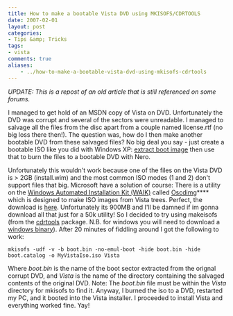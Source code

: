 ```yaml
---
title: How to make a bootable Vista DVD using MKISOFS/CDRTOOLS
date: 2007-02-01
layout: post
categories:
- Tips &amp; Tricks
tags:
- vista
comments: true
aliases:
    - ../how-to-make-a-bootable-vista-dvd-using-mkisofs-cdrtools
---
```



*UPDATE: This is a repost of an old article that is still referenced on some forums.*
  
I managed to get hold of an MSDN copy of Vista on DVD. Unfortunately the DVD was corrupt and several of the sectors were unreadable. I managed to salvage all the files from the disc apart from a couple named license.rtf (no big loss there then!). The question was, how do I then make another bootable DVD from these salvaged files? No big deal you say - just create a bootable ISO like you did with Windows XP: [extract boot image](http://www.nu2.nu/bbie/) then use that to burn the files to a bootable DVD with Nero.
  
Unfortunately this wouldn't work because one of the files on the Vista DVD is &gt; 2GB (install.wim) and the most common ISO modes (1 and 2) don't support files that big. Microsoft have a solution of course: There is a utility on the [Windows Automated Installation Kit (WAIK)](http://www.google.com.au/search?q=waik) called [Oscdimg](http://technet.microsoft.com/en-us/library/cc749036%28WS.10%29.aspx)**** which is designed to make ISO images from Vista trees. Perfect, the download is [here](http://download.microsoft.com/download/8/6/d/86d6ba9c-98ff-444e-87ed-3e76772eb2a6/vista_6000.16386.061101-2205-LRMAIK_EN.img). Unfortunately its 900MB and I'll be damned if im gonna download all that just for a 50k utility! So I decided to try using makeisofs (from the [cdrtools](http://cdrecord.berlios.de/private/cdrecord.html) package. N.B. for windows you will need to download a [windows binary](http://smithii.com/cdrtools)). After 20 minutes of fiddling around I got the following to work: 
  
    mkisofs -udf -v -b boot.bin -no-emul-boot -hide boot.bin -hide boot.catalog -o MyVistaIso.iso Vista
Where *boot.bin* is the name of the boot sector extracted from the orignal corrupt DVD, and *Vista* is the name of the directory containing the salvaged contents of the original DVD. Note: The *boot.bin* file must be within the *Vista* directory for mkisofs to find it. Anyway, I burned the iso to a DVD, restarted my PC, and it booted into the Vista installer. I proceeded to install Vista and everything worked fine. Yay! 

